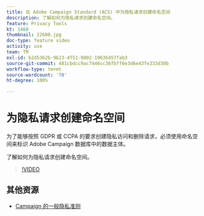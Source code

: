 ```yaml
---
title: 在 Adobe Campaign Standard (ACS) 中为隐私请求创建命名空间
description: 了解如何为隐私请求创建命名空间。
feature: Privacy Tools
kt: 1460
thumbnail: 22600.jpg
doc-type: feature video
activity: use
team: TM
exl-id: b2d5362b-9b23-4f51-9802-19636457fab3
source-git-commit: 481cbdcc9ac7446cc36fbff6e3d6e43fe333d30b
workflow-type: tm+mt
source-wordcount: '78'
ht-degree: 100%

---
```


# 为隐私请求创建命名空间

为了能够按照 GDPR 或 CCPA 的要求创建隐私访问和删除请求，必须使用命名空间来标识 Adobe Campaign 数据库中的数据主体。

了解如何为隐私请求创建命名空间。

>[!VIDEO](https://video.tv.adobe.com/v/22600?quality=12)

## 其他资源

* [Campaign 的一般隐私准则](https://experienceleague.adobe.com/docs/campaign-classic/using/getting-started/privacy/privacy-management.html?lang=zh-Hans#getting-started)
